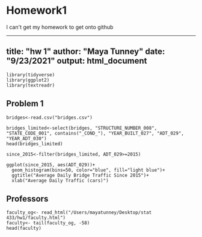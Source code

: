 # Homework1
I can't get my homework to get onto github

---
title: "hw 1"
author: "Maya Tunney"
date: "9/23/2021"
output: html_document
---
```{r}
library(tidyverse)
library(ggplot2)
library(textreadr)
```


## Problem 1

```{r}
bridges<-read.csv("bridges.csv")
```
```{r}
bridges_limited<-select(bridges, "STRUCTURE_NUMBER_008", "STATE_CODE_001", contains("_COND_"), "YEAR_BUILT_027", "ADT_029", "YEAR_ADT_030")
head(bridges_limited)
```

```{r}
since_2015<-filter(bridges_limited, ADT_029>=2015)

ggplot(since_2015, aes(ADT_029))+
  geom_histogram(bins=50, color="blue", fill="light blue")+
  ggtitle("Average Daily Bridge Traffic Since 2015")+
  xlab("Average Daily Traffic (cars)")
```


## Professors

```{r}
faculty_og<- read_html("/Users/mayatunney/Desktop/stat 433/hw1/faculty.html")
faculty<- tail(faculty_og, -58)
head(faculty)
```
